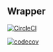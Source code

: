 Wrapper
---
[![CircleCI](https://circleci.com/gh/ezbuy/wrapper/tree/feature%2Fadd-trace.svg)](https://circleci.com/gh/ezbuy/wrapper/tree/feature%2Fadd-trace)

[![codecov](https://codecov.io/gh/ezbuy/wrapper/branch/feature%2Fadd-trace/graph/badge.svg)](https://codecov.io/gh/ezbuy/wrapper)
